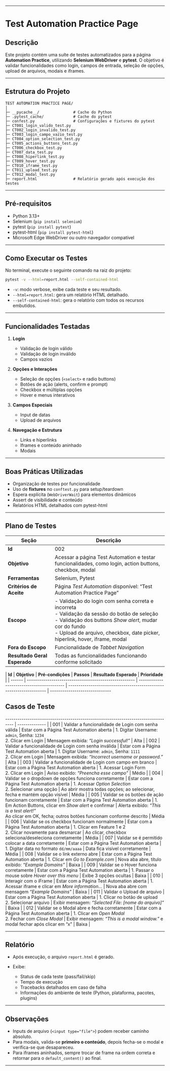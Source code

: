 
---

# Test Automation Practice Page

## Descrição

Este projeto contém uma suíte de testes automatizados para a página **Automation Practice**, utilizando **Selenium WebDriver** e **pytest**.
O objetivo é validar funcionalidades como login, campos de entrada, seleção de opções, upload de arquivos, modais e iframes.

---

## Estrutura do Projeto

```
TEST AUTOMATION PRACTICE PAGE/
│
├─ __pycache__/               # Cache do Python
├─ .pytest_cache/             # Cache do pytest
├─ confest.py                 # Configurações e fixtures do pytest
├─ CT001_login_valido_test.py
├─ CT002_login_invalido_test.py
├─ CT003_login_campo_vazio_test.py
├─ CT004_option_selection_test.py
├─ CT005_actions_buttons_test.py
├─ CT006_checkbox_test.py
├─ CT007_data_test.py
├─ CT008_hiperlink_test.py
├─ CT009_hover_test.py
├─ CT010_iframe_test.py
├─ CT011_upload_test.py
├─ CT012_modal_test.py
├─ report.html                # Relatório gerado após execução dos testes
```

---

## Pré-requisitos

* Python 3.13+
* Selenium (`pip install selenium`)
* pytest (`pip install pytest`)
* pytest-html (`pip install pytest-html`)
* Microsoft Edge WebDriver ou outro navegador compatível

---

## Como Executar os Testes

No terminal, execute o seguinte comando na raiz do projeto:

```bash
pytest -v --html=report.html --self-contained-html
```

* `-v`: modo verbose, exibe cada teste e seu resultado.
* `--html=report.html`: gera um relatório HTML detalhado.
* `--self-contained-html`: gera o relatório com todos os recursos embutidos.

---

## Funcionalidades Testadas

1. **Login**

   * Validação de login válido
   * Validação de login inválido
   * Campos vazios

2. **Opções e Interações**

   * Seleção de opções (`<select>` e radio buttons)
   * Botões de ação (alerts, confirm e prompt)
   * Checkbox e múltiplas opções
   * Hover e menus interativos

3. **Campos Especiais**

   * Input de datas
   * Upload de arquivos

4. **Navegação e Estrutura**

   * Links e hiperlinks
   * Iframes e conteúdo aninhado
   * Modais

---

## Boas Práticas Utilizadas

* Organização de testes por funcionalidade
* Uso de **fixtures** no `conftest.py` para setup/teardown
* Espera explícita (`WebDriverWait`) para elementos dinâmicos
* Assert de visibilidade e conteúdo
* Relatórios HTML detalhados com pytest-html

---
## Plano de Testes

| **Seção**                    | **Descrição**                                                                                                                                                                                                                                    |
| ---------------------------- | ------------------------------------------------------------------------------------------------------------------------------------------------------------------------------------------------------------------------------------------------ |
| **Id**                       | 002                                                                                                                                                                                                                                              |
| **Objetivo**                 | Acessar a página Test Automation e testar funcionalidades, como login, action buttons, checkbox, modal                                                                                                                                           |
| **Ferramentas**              | Selenium, Pytest                                                                                                                                                                                                                                 |
| **Critérios de Aceite**      | Página *Test Automation* disponível: “Test Automation Practice Page”                                                                                                                                                                             |
| **Escopo**                   | - Validação do login com senha correta e incorreta <br> - Validação da sessão do botão de seleção <br> - Validação dos buttons *Show alert*, mudar cor do fundo <br> - Upload de arquivo, checkbox, date picker, hiperlink, hover, iframe, modal |
| **Fora do Escopo**           | Funcionalidade de *Tabbet Navigation*                                                                                                                                                                                                            |
| **Resultado Geral Esperado** | Todas as funcionalidades funcionando conforme solicitado                                                                                                                                                                                         |

| **Id** | **Objetivo**                                          | **Pré-condições**                         | **Passos**                                                          | **Resultado Esperado**                                                                                           | **Prioridade** |
| ------ | ----------------------------------------------------- | ----------------------------------------- | ------------------------------------------------------------------- | ------------------------------

## Casos de Teste

---------------------------------------------------------------------------------- | -------------- |
| 001    | Validar a funcionalidade de Login com senha válida    | Estar com a Página Test Automation aberta | 1. Digitar Username: `admin`, Senha: `1234` <br> 2. Clicar em Login | Mensagem exibida: *“Login successful!”*                                                                          | Alta           |
| 002    | Validar a funcionalidade de Login com senha inválida  | Estar com a Página Test Automation aberta | 1. Digitar Username: `admin`, Senha: `1111` <br> 2. Clicar em Login | Mensagem exibida: *“Incorrect username or password.”*                                                            | Alta           |
| 003    | Validar a funcionalidade de Login com campo em branco | Estar com a Página Test Automation aberta | 1. Acessar Login Form <br> 2. Clicar em Login                       | Aviso exibido: *“Preencha esse campo”*                                                                           | Médio          |
| 004    | Validar se o dropdown de opções funciona corretamente | Estar com a Página Test Automation aberta | 1. Acessar *Option Selection* <br> 2. Selecionar uma opção          | Ao abrir mostra todas opções; ao selecionar, fecha e mantém opção visível                                        | Média          |
| 005    | Validar se os botões de ação funcionam corretamente   | Estar com a Página Test Automation aberta | 1. Em Action Buttons, clicar em *Show alert* e confirmar            | Alerta exibido: *“This is a test alert!”* <br> Ao clicar em OK, fecha; outros botões funcionam conforme descrito | Média          |
| 006    | Validar se os checkbox funcionam normalmente          | Estar com a Página Test Automation aberta | 1. Clicar em Feature 1 e 2 <br> 2. Clicar novamente para desmarcar  | Ao clicar, checkbox seleciona/deseleciona corretamente                                                           | Média          |
| 007    | Validar se é permitido colocar a data corretamente    | Estar com a Página Test Automation aberta | 1. Digitar data no formato `dd/mm/aaaa`                             | Data fica visível corretamente                                                                                   | Média          |
| 008    | Validar se o link externo abre                        | Estar com a Página Test Automation aberta | 1. Clicar em *Go to Example.com*                                    | Nova aba abre, título exibido: *“Example Domains”*                                                               | Baixa          |
| 009    | Validar se o Hover funciona corretamente              | Estar com a Página Test Automation aberta | 1. Passar o mouse sobre *Hover over this menu*                      | Exibe 3 opções ocultas                                                                                           | Baixa          |
| 010    | Interagir com o iFrame                                | Estar com a Página Test Automation aberta | 1. Acessar iframe e clicar em *More information...*                 | Nova aba abre com mensagem *“Example Domains”*                                                                   | Baixa          |
| 011    | Validar o Upload de arquivo                           | Estar com a Página Test Automation aberta | 1. Clicar no botão de upload <br> 2. Selecionar arquivo             | Exibir mensagem: *“Selected File: \[nome do arquivo]”*                                                           | Baixa          |
| 012    | Validar se o Modal abre e fecha corretamente          | Estar com a Página Test Automation aberta | 1. Clicar em *Open Modal* <br> 2. Fechar com *Close Modal*          | Exibir mensagem: *“This is a modal window.”* e modal fechar após clicar em “x”                                   | Baixa          |

---

## Relatório

* Após execução, o arquivo `report.html` é gerado.
* Exibe:

  * Status de cada teste (pass/fail/skip)
  * Tempo de execução
  * Tracebacks detalhados em caso de falha
  * Informações do ambiente de teste (Python, plataforma, pacotes, plugins)

---

## Observações

* Inputs de arquivo (`<input type="file">`) podem receber caminho absoluto.
* Para modais, valida-se **primeiro o conteúdo**, depois fecha-se o modal e verifica-se que desapareceu.
* Para iframes aninhados, sempre trocar de frame na ordem correta e retornar para o `default_content()` ao final.

---

